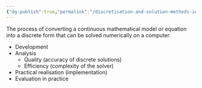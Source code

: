 ```yaml
---
{"dg-publish":true,"permalink":"/discretisation-and-solution-methods-in-numerical-analysis/","tags":["numeriskanalys"]}
---
```



The process of converting a continuous mathematical model or equation into a discrete form that can be solved numerically on a computer.

- Development
- Analysis
	- Quality (accuracy of discrete solutions)
	- Efficiency (complexity of the solver)
- Practical realisation (implementation)
- Evaluation in practice